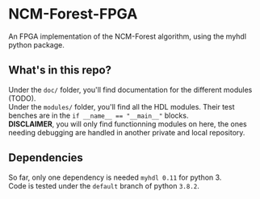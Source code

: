 # NCM-Forest-FPGA
An FPGA implementation of the NCM-Forest algorithm, using the myhdl python package.

## What's in this repo? 
Under the `doc/` folder, you'll find documentation for the different modules (TODO).  
Under the `modules/` folder, you'll find all the HDL modules. Their test benches are in the `if __name__ == "__main__"` blocks.  
**DISCLAIMER**, you will only find functionning modules on here, the ones needing debugging are handled in another private and local repository.  

## Dependencies
So far, only one dependency is needed `myhdl 0.11` for python 3.  
Code is tested under the `default` branch of python `3.8.2`.  
